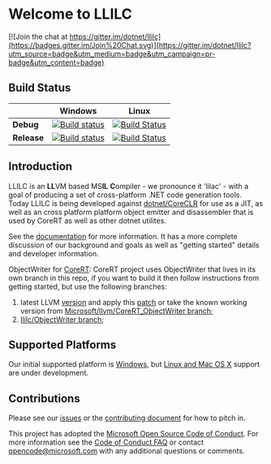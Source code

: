 Welcome to LLILC
================

[![Join the chat at https://gitter.im/dotnet/llilc](https://badges.gitter.im/Join%20Chat.svg)](https://gitter.im/dotnet/llilc?utm_source=badge&utm_medium=badge&utm_campaign=pr-badge&utm_content=badge)

Build Status
------------

|           |    Windows    |    Linux    |
|-----------|---------------|-------------|
| **Debug** |[![Build status](http://dotnet-ci.cloudapp.net/job/dotnet_llilc/job/master/job/windows_nt_debug/badge/icon)](http://dotnet-ci.cloudapp.net/job/dotnet_llilc/job/master/job/windows_nt_debug/)|[![Build Status](http://dotnet-ci.cloudapp.net/job/dotnet_llilc/job/master/job/ubuntu_debug/badge/icon)](http://dotnet-ci.cloudapp.net/job/dotnet_llilc/job/master/job/ubuntu_debug/)|
|**Release**|[![Build status](http://dotnet-ci.cloudapp.net/job/dotnet_llilc/job/master/job/windows_nt_release/badge/icon)](http://dotnet-ci.cloudapp.net/job/dotnet_llilc/job/master/job/windows_nt_release/)|[![Build Status](http://dotnet-ci.cloudapp.net/job/dotnet_llilc/job/master/job/ubuntu_release/badge/icon)](http://dotnet-ci.cloudapp.net/job/dotnet_llilc/job/master/job/ubuntu_release/)|


Introduction
-------------

LLILC is an **LL**VM based MS**IL** **C**ompiler - we pronounce it 'lilac' -
with a goal of producing a set of cross-platform .NET code generation tools.
Today LLILC is being developed against [dotnet/CoreCLR](https://github.com/dotnet/coreclr)
for use as a JIT, as well as an cross platform platform object emitter and disassembler
that is used by CoreRT as well as other dotnet utilites.  

See the [documentation](Documentation/Welcome.md) for more information.
It has a more complete discussion of our background and goals as well as
"getting started" details and developer information.

ObjectWriter for [CoreRT](https://github.com/dotnet/corert):
CoreRT project uses ObjectWriter that lives in its own branch in this repo,
if you want to build it then follow instructions from getting started, but use the following branches:
1. latest LLVM [version](https://github.com/llvm-mirror/llvm) and apply this [patch](https://reviews.llvm.org/D29483) or take the known working version from [Microsoft/llvm/CoreRT_ObjectWriter branch](https://github.com/dotnet/llilc/tree/ObjectWriter);
2. [llilc/ObjectWriter branch](https://github.com/dotnet/llilc/tree/ObjectWriter);


Supported Platforms
-------------------

Our initial supported platform is [Windows](Documentation/Getting-Started-For-Windows.md),
but [Linux and Mac OS X](Documentation/Getting-Started-For-Linux-and-OS-X.md)
support are under development.

Contributions
-------------

Please see our [issues](https://github.com/dotnet/llilc/issues)
or the [contributing document](Documentation/Areas-To-Contribute.md)
for how to pitch in.

This project has adopted the [Microsoft Open Source Code of Conduct](https://opensource.microsoft.com/codeofconduct/). For more information see the [Code of Conduct FAQ](https://opensource.microsoft.com/codeofconduct/faq/) or contact [opencode@microsoft.com](mailto:opencode@microsoft.com) with any additional questions or comments.